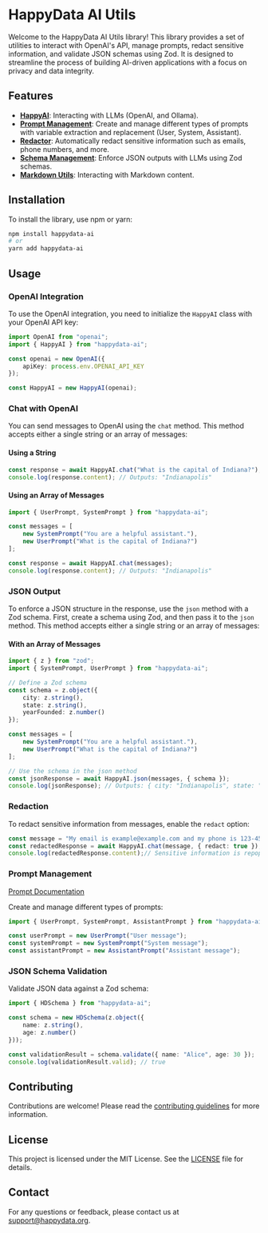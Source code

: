 # HappyData AI Utils

Welcome to the HappyData AI Utils library! This library provides a set of utilities to interact with OpenAI's API, manage prompts, redact sensitive information, and validate JSON schemas using Zod. It is designed to streamline the process of building AI-driven applications with a focus on privacy and data integrity.

## Features

- **[HappyAI](/documentation/happy-ai.ts.md)**: Interacting with LLMs (OpenAI, and Ollama).
- **[Prompt Management](/documentation/prompt.ts.md)**: Create and manage different types of prompts with variable extraction and replacement (User, System, Assistant).
- **[Redactor](/documentation/redactor.ts.md)**: Automatically redact sensitive information such as emails, phone numbers, and more.
- **[Schema Management](/documentation/schema.ts.md)**: Enforce JSON outputs with LLMs using Zod schemas.
- **[Markdown Utils](/documentation/markdown-utils.ts.md)**: Interacting with Markdown content.

## Installation

To install the library, use npm or yarn:

```bash
npm install happydata-ai
# or
yarn add happydata-ai
```

## Usage

### OpenAI Integration

To use the OpenAI integration, you need to initialize the `HappyAI` class with your OpenAI API key:

```typescript
import OpenAI from "openai";
import { HappyAI } from "happydata-ai";

const openai = new OpenAI({
    apiKey: process.env.OPENAI_API_KEY
});

const HappyAI = new HappyAI(openai);
```

### Chat with OpenAI

You can send messages to OpenAI using the `chat` method. This method accepts either a single string or an array of messages:

#### Using a String

```typescript
const response = await HappyAI.chat("What is the capital of Indiana?");
console.log(response.content); // Outputs: "Indianapolis"
```

#### Using an Array of Messages

```typescript
import { UserPrompt, SystemPrompt } from "happydata-ai";

const messages = [
    new SystemPrompt("You are a helpful assistant."),
    new UserPrompt("What is the capital of Indiana?")
];

const response = await HappyAI.chat(messages);
console.log(response.content); // Outputs: "Indianapolis"
```

### JSON Output

To enforce a JSON structure in the response, use the `json` method with a Zod schema. First, create a schema using Zod, and then pass it to the `json` method. This method accepts either a single string or an array of messages:

#### With an Array of Messages

```typescript
import { z } from "zod";
import { SystemPrompt, UserPrompt } from "happydata-ai";

// Define a Zod schema
const schema = z.object({
    city: z.string(),
    state: z.string(),
    yearFounded: z.number()
});

const messages = [
    new SystemPrompt("You are a helpful assistant."),
    new UserPrompt("What is the capital of Indiana?")
];

// Use the schema in the json method
const jsonResponse = await HappyAI.json(messages, { schema });
console.log(jsonResponse); // Outputs: { city: "Indianapolis", state: "Indiana", yearFounded: 1816 }
```

### Redaction

To redact sensitive information from messages, enable the `redact` option:

```typescript
const message = "My email is example@example.com and my phone is 123-456-7890.";
const redactedResponse = await HappyAI.chat(message, { redact: true });  // Sensitive information is redacted before sending to LLM
console.log(redactedResponse.content);// Sensitive information is repopulated in the response
```


### Prompt Management

[Prompt Documentation](/documentation/prompt.ts.md)

Create and manage different types of prompts:

```typescript
import { UserPrompt, SystemPrompt, AssistantPrompt } from "happydata-ai";

const userPrompt = new UserPrompt("User message");
const systemPrompt = new SystemPrompt("System message");
const assistantPrompt = new AssistantPrompt("Assistant message");
```

### JSON Schema Validation

Validate JSON data against a Zod schema:

```typescript
import { HDSchema } from "happydata-ai";

const schema = new HDSchema(z.object({
    name: z.string(),
    age: z.number()
}));

const validationResult = schema.validate({ name: "Alice", age: 30 });
console.log(validationResult.valid); // true
```

## Contributing

Contributions are welcome! Please read the [contributing guidelines](CONTRIBUTING.md) for more information.

## License

This project is licensed under the MIT License. See the [LICENSE](LICENSE) file for details.

## Contact

For any questions or feedback, please contact us at support@happydata.org.

